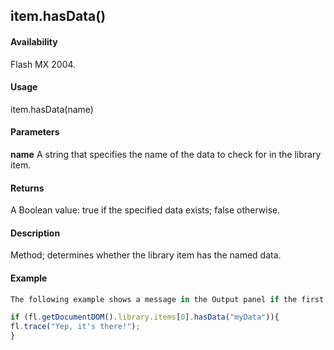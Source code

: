 ## item.hasData()

#### Availability

Flash MX 2004.

#### Usage

item.hasData(name)

#### Parameters

**name** A string that specifies the name of the data to check for in the library item.

#### Returns

A Boolean value: true if the specified data exists; false otherwise.

#### Description

Method; determines whether the library item has the named data.

#### Example

```javascript
The following example shows a message in the Output panel if the first item in the library contains data named myData:

if (fl.getDocumentDOM().library.items[0].hasData("myData")){
fl.trace("Yep, it's there!");
}
```